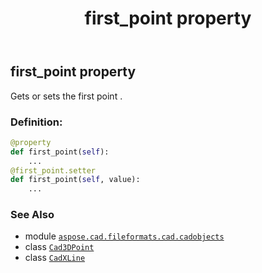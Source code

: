 ﻿---
title: first_point property
second_title: Aspose.CAD for Python via .NET API References
description: 
type: docs
weight: 180
url: /python-net/aspose.cad.fileformats.cad.cadobjects/cadxline/first_point/
is_root: false
---

## first_point property


Gets or sets the first point .
### Definition:
```python
@property
def first_point(self):
    ...
@first_point.setter
def first_point(self, value):
    ...
```

### See Also
* module [`aspose.cad.fileformats.cad.cadobjects`](../../)
* class [`Cad3DPoint`](/cad/python-net/aspose.cad.fileformats.cad.cadobjects/cad3dpoint)
* class [`CadXLine`](/cad/python-net/aspose.cad.fileformats.cad.cadobjects/cadxline)
